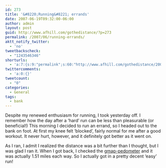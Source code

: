 ```yaml
---
id: 273
title: '&#8220;Running&#8221; errands'
date: 2007-06-19T09:32:00-06:00
author: admin
layout: post
guid: http://www.afhill.com/gothedistance/?p=273
permalink: /2007/06/running-errands/
aktt_notify_twitter:
  - 'no'
tweetbackscheck:
  - "1243546346"
shorturls:
  - 'a:7:{s:9:"permalink";s:60:"http://www.afhill.com/gothedistance/2007/06/running-errands/";s:7:"tinyurl";s:25:"http://tinyurl.com/mgwfjc";s:4:"isgd";s:17:"http://is.gd/Is5P";s:5:"bitly";s:19:"http://bit.ly/leEQb";s:5:"snipr";s:22:"http://snipr.com/iywzd";s:5:"snurl";s:22:"http://snurl.com/iywzd";s:7:"snipurl";s:24:"http://snipurl.com/iywzd";}'
twittercomments:
  - 'a:0:{}'
tweetcount:
  - "0"
categories:
  - General
tags:
  - bank
---
```

Despite my renewed enthusiasm for running, I took yesterday off. I remember how the day after a &#8216;hard&#8217; run can be less than pleasurable (or beneficial!) This morning I decided to run an errand, so I headed out to the bank on foot. At first my knee felt &#8216;blocked&#8217;, fairly normal for me after a good workout. It never hurt, however, and it definitely got better as it went on. 

As I ran, I admit I realized the distance was a bit further than I thought, but I was glad I ran it. When I got back, I checked the [gmap-pedometer](http://www.gmap-pedometer.com/) and it was actually 1.51 miles each way. So I actually got in a pretty decent &#8216;easy&#8217; run!